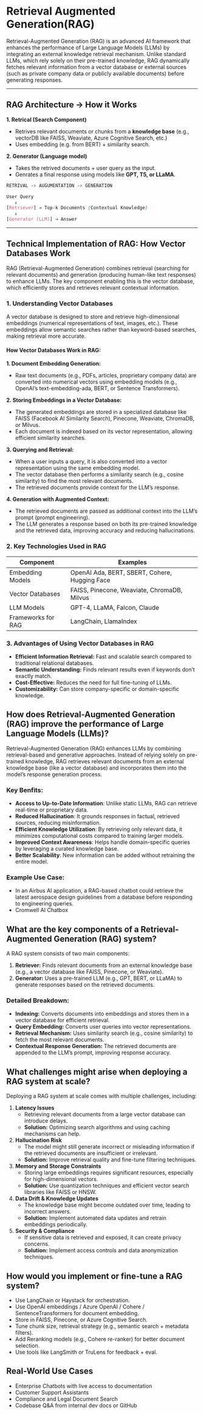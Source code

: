 # Retrieval Augmented Generation(RAG)

Retrieval-Augmented Generation (RAG) is an advanced AI framework that enhances the performance of Large Language Models (LLMs) by integrating an external knowledge retrieval mechanism. Unlike standard LLMs, which rely solely on their pre-trained knowledge, RAG dynamically fetches relevant information from a vector database or external sources (such as private company data or publicly available documents) before generating responses.

---

## RAG Architecture -> How it Works

**1. Retrical (Search Component)**
- Retrives relevant documents or chunks from a **knowledge base** (e.g., vectorDB like FAISS, Weaviate, Azure Cognitive Search, etc.)
- Uses embedding (e.g. from BERT) + similarity search.

**2. Generator (Language model)**
- Takes the retrived documents + user query as the input.
- Genrates a final response using models like **GPT, T5, or LLaMA**.

``` scss
RETRIVAL -> AUGUMENTATION -> GENERATION

User Query
   ↓
[Retriever] → Top-k Documents (Contextual Knowledge)
   ↓
[Generator (LLM)] → Answer
```

---
## Technical Implementation of RAG: How Vector Databases Work
RAG (Retrieval-Augmented Generation) combines retrieval (searching for relevant documents) and generation (producing human-like text responses) to enhance LLMs. The key component enabling this is the vector database, which efficiently stores and retrieves relevant contextual information.

### 1. Understanding Vector Databases
A vector database is designed to store and retrieve high-dimensional embeddings (numerical representations of text, images, etc.). These embeddings allow semantic searches rather than keyword-based searches, making retrieval more accurate.

#### How Vector Databases Work in RAG:
**1. Document Embedding Generation:**
- Raw text documents (e.g., PDFs, articles, proprietary company data) are converted into numerical vectors using embedding models (e.g., OpenAI’s text-embedding-ada, BERT, or Sentence Transformers).

**2. Storing Embeddings in a Vector Database:**
- The generated embeddings are stored in a specialized database like FAISS (Facebook AI Similarity Search), Pinecone, Weaviate, ChromaDB, or Milvus.
- Each document is indexed based on its vector representation, allowing efficient similarity searches.

**3. Querying and Retrieval:**
- When a user inputs a query, it is also converted into a vector representation using the same embedding model.
- The vector database then performs a similarity search (e.g., cosine similarity) to find the most relevant documents.
- The retrieved documents provide context for the LLM’s response.

**4. Generation with Augmented Context:**
- The retrieved documents are passed as additional context into the LLM’s prompt (prompt engineering).
- The LLM generates a response based on both its pre-trained knowledge and the retrieved data, improving accuracy and reducing hallucinations.

### 2. Key Technologies Used in RAG
| Component        | 	Examples |
| ---------------- | ----------- |
| Embedding Models | 	OpenAI Ada, BERT, SBERT, Cohere, Hugging Face |
| Vector Databases |	FAISS, Pinecone, Weaviate, ChromaDB, Milvus   |
| LLM Models	     |  GPT-4, LLaMA, Falcon, Claude                  |
| Frameworks for RAG| LangChain, LlamaIndex                         |

### 3. Advantages of Using Vector Databases in RAG
- **Efficient Information Retrieval:** Fast and scalable search compared to traditional relational databases.
- **Semantic Understanding:** Finds relevant results even if keywords don’t exactly match.
- **Cost-Effective:** Reduces the need for full fine-tuning of LLMs.
- **Customizability:** Can store company-specific or domain-specific knowledge.


## How does Retrieval-Augmented Generation (RAG) improve the performance of Large Language Models (LLMs)?
Retrieval-Augmented Generation (RAG) enhances LLMs by combining retrieval-based and generative approaches. Instead of relying solely on pre-trained knowledge, RAG retrieves relevant documents from an external knowledge base (like a vector database) and incorporates them into the model’s response generation process.

### Key Benfits:
- **Access to Up-to-Date Information**: Unlike static LLMs, RAG can retrieve real-time or proprietary data.
- **Reduced Hallucination**: It grounds responses in factual, retrieved sources, reducing misinformation.
- **Efficient Knowledge Utilization**:  By retrieving only relevant data, it minimizes computational costs compared to training larger models.
- **Improved Context Awareness**: Helps handle domain-specific queries by leveraging a curated knowledge base.
- **Better Scalability**: New information can be added without retraining the entire model.

### Example Use Case:
- In an Airbus AI application, a RAG-based chatbot could retrieve the latest aerospace design guidelines from a database before responding to engineering queries.
- Cromwell AI Chatbox

## What are the key components of a Retrieval-Augmented Generation (RAG) system?
A RAG system consists of two main components:
1. **Retriever:** Finds relevant documents from an external knowledge base (e.g., a vector database like FAISS, Pinecone, or Weaviate).
2. **Generator:** Uses a pre-trained LLM (e.g., GPT, BERT, or LLaMA) to generate responses based on the retrieved documents.

### Detailed Breakdown:
- **Indexing:** Converts documents into embeddings and stores them in a vector database for efficient retrieval.
- **Query Embedding:** Converts user queries into vector representations.
- **Retrieval Mechanism:** Uses similarity search (e.g., cosine similarity) to fetch the most relevant documents.
- **Contextual Response Generation:** The retrieved documents are appended to the LLM’s prompt, improving response accuracy.

## What challenges might arise when deploying a RAG system at scale?
Deploying a RAG system at scale comes with multiple challenges, including:
1. **Latency Issues**
   - Retrieving relevant documents from a large vector database can introduce delays.
   - **Solution:** Optimizing search algorithms and using caching mechanisms can help.
2. **Hallucination Risk**
   - The model might still generate incorrect or misleading information if the retrieved documents are insufficient or irrelevant.
   - **Solution:** Improve retrieval quality and fine-tune filtering techniques.
3. **Memory and Storage Constraints**
   - Storing large embeddings requires significant resources, especially for high-dimensional vectors.
   - **Solution:** Use quantization techniques and efficient vector search libraries like FAISS or HNSW.
4. **Data Drift & Knowledge Updates**
   - The knowledge base might become outdated over time, leading to incorrect answers.
   - **Solution:** Implement automated data updates and retrain embeddings periodically.
5. **Security & Compliance**
   - If sensitive data is retrieved and exposed, it can create privacy concerns.
   - **Solution:** Implement access controls and data anonymization techniques.

## How would you implement or fine-tune a RAG system?
- Use LangChain or Haystack for orchestration.
- Use OpenAI embeddings / Azure OpenAI / Cohere / SentenceTransformers for document embedding.
- Store in FAISS, Pinecone, or Azure Cognitive Search.
- Tune chunk size, retrieval strategy (e.g., semantic search + metadata filters).
- Add Reranking models (e.g., Cohere re-ranker) for better document selection.
- Use tools like LangSmith or TruLens for feedback + eval.

## Real-World Use Cases
- Enterprise Chatbots with live access to documentation
- Customer Support Assistants
- Compliance and Legal Document Search
- Codebase Q&A from internal dev docs or GitHub
